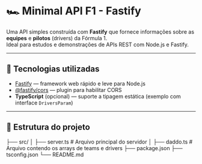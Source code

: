 # 🏎️ Minimal API F1 - Fastify

Uma API simples construída com **Fastify** que fornece informações sobre as **equipes** e **pilotos** (drivers) da Fórmula 1.  
Ideal para estudos e demonstrações de APIs REST com Node.js e Fastify.

---

## 🚀 Tecnologias utilizadas

- [Fastify](https://fastify.dev/) — framework web rápido e leve para Node.js  
- [@fastify/cors](https://github.com/fastify/fastify-cors) — plugin para habilitar CORS  
- **TypeScript** (opcional) — suporte a tipagem estática (exemplo com interface `DriversParam`)

---

## 📂 Estrutura do projeto

├── src/
│ ├── server.ts # Arquivo principal do servidor
│ ├── daddo.ts # Arquivo contendo os arrays de teams e drivers
├── package.json
├── tsconfig.json
└── README.md

